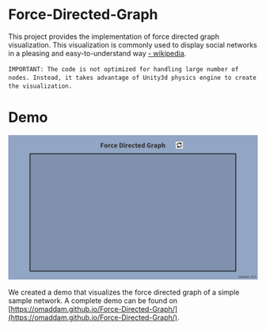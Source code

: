 # Force-Directed-Graph

This project provides the implementation of force directed graph visualization. This visualization is commonly used to display social networks in a pleasing and easy-to-understand way [- wikipedia](https://en.wikipedia.org/wiki/Force-directed_graph_drawing). 

` IMPORTANT: The code is not optimized for handling large number of nodes. Instead, it takes advantage of Unity3d physics engine to create the visualization. `

# Demo

![Simulation](docs/Simulation.gif)

We created a demo that visualizes the force directed graph of a simple sample network.
A complete demo can be found on [https://omaddam.github.io/Force-Directed-Graph/](https://omaddam.github.io/Force-Directed-Graph/).